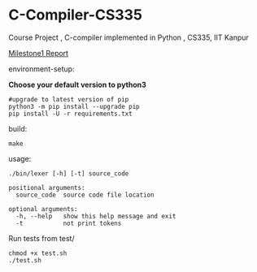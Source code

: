 # C-Compiler-CS335
Course Project , C-compiler implemented in Python , CS335, IIT Kanpur
<br>
<!-- [Milestone1 Report (Latex)](https://github.com/RohitRanjangit/C-Compiler-CS335/blob/main/Documentation/CS335_Project_Milestone1.pdf) -->
[Milestone1 Report](Documentation/CS335_Project_Milestone1.pdf)

environment-setup:

**Choose your default version to python3**
```
#upgrade to latest version of pip
python3 -m pip install --upgrade pip
pip install -U -r requirements.txt
```


build: 
```
make
```

usage:
```
./bin/lexer [-h] [-t] source_code

positional arguments:
  source_code  source code file location

optional arguments:
  -h, --help   show this help message and exit
  -t           not print tokens
```

Run tests from test/
```
chmod +x test.sh
./test.sh
```
